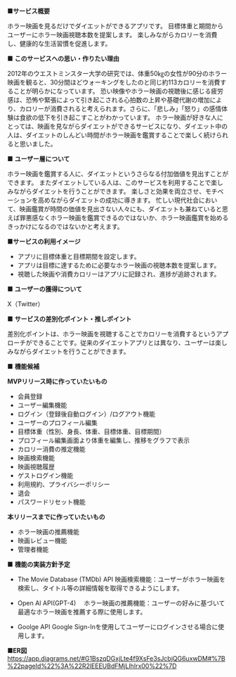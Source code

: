 ■**サービス概要**

ホラー映画を見るだけでダイエットができるアプリです。
目標体重と期間からユーザーにホラー映画視聴本数を提案します。
楽しみながらカロリーを消費し、健康的な生活習慣を促進します。

■ **このサービスへの思い・作りたい理由**

2012年のウエストミンスター大学の研究では、体重50㎏の女性が90分のホラー映画を観ると、30分間ほどウォーキングをしたのと同じ約113カロリーを消費することが明らかになっています。
恐い映像やホラー映画の視聴後に感じる疲労感は、恐怖や緊張によって引き起こされる心拍数の上昇や基礎代謝の増加により、カロリーが消費されると考えられます。さらに、「悲しみ」「怒り」の感情体験は食欲の低下を引き起こすことがわかっています。
ホラー映画が好きな人にとっては、映画を見ながらダイエットができるサービスになり、ダイエット中の人は、ダイエットのしんどい時間がホラー映画を鑑賞することで楽しく続けられると思いました。

■ **ユーザー層について**

ホラー映画を鑑賞する人に、ダイエットというさらなる付加価値を見出すことができます。
またダイエットしている人は、このサービスを利用することで楽しみながらダイエットを行うことができます。
楽しさと効果を両立させ、モチベーションを高めながらダイエットの成功に導きます。
忙しい現代社会において、映画鑑賞が時間の価値を見出さない人々にも、ダイエットも兼ねていると思えば罪悪感なくホラー映画を鑑賞できるのではないか、ホラー映画鑑賞を始めるきっかけになるのではないかと考えます。

■**サービスの利用イメージ**

- アプリに目標体重と目標期間を設定します。
- アプリは目標に達するために必要なホラー映画の視聴本数を提案します。
-  視聴した映画や消費カロリーはアプリに記録され、進捗が追跡されます。

■ **ユーザーの獲得について**

X（Twitter）

■ **サービスの差別化ポイント・推しポイント**

差別化ポイントは、ホラー映画を視聴することでカロリーを消費するというアプローチができることです。従来のダイエットアプリとは異なり、ユーザーは楽しみながらダイエットを行うことができます。

■ **機能候補**

**MVPリリース時に作っていたいもの**
- 会員登録
- ユーザー編集機能
- ログイン（登録後自動ログイン）/ログアウト機能
- ユーザーのプロフィール編集
- 目標体重（性別、身長、体重、目標体重、目標期間）
- プロフィール編集画面より体重を編集し、推移をグラフで表示
- カロリー消費の推定機能
- 映画検索機能
- 映画視聴履歴
- ゲストログイン機能
- 利用規約、プライバシーポリシー
- 退会
- パスワードリセット機能

**本リリースまでに作っていたいもの**
- ホラー映画の推薦機能
- 映画レビュー機能
- 管理者機能
  
■ **機能の実装方針予定**

- The Movie Database (TMDb) API
  映画検索機能：ユーザーがホラー映画を検索し、タイトル等の詳細情報を取得できるようにします。
  
- Open AI API(GPT-4)
　ホラー映画の推薦機能：ユーザーの好みに基づいて最適なホラー映画を推薦する際に使用します。

- Goolge API
  Google Sign-Inを使用してユーザーにログインさせる場合に使用します。

■**ER図**
https://app.diagrams.net/#G1BszqDGxjLte4f9XsFe3sJcbjQG6uxwDM#%7B%22pageId%22%3A%22R2lEEEUBdFMjLlhIrx00%22%7D

